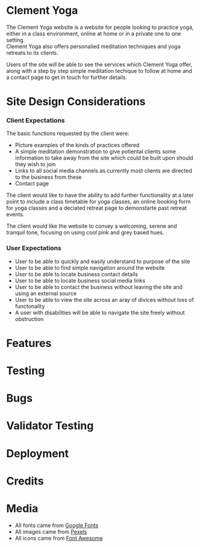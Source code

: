 # Clement Yoga

The Clement Yoga website is a website for people looking to practice yoga, either in a class environment, online at home or in a private one to one setting.  
Clement Yoga also offers personalied meditation techniques and yoga retreats to its clients.

Users of the site will be able to see the services which Clement Yoga offer, along with a step by step simple meditation techique to follow at home and a contact page to get in touch for further details.

# Site Design Considerations
### Client Expectations

The basic functions requested by the client were:
- Picture examples of the kinds of practices offered
- A simple meditation demonstration to give potiental clients some information to take away from the site which could be built upon should they wish to join
- Links to all social media channels as currently most clients are directed to the business from these
- Contact page

The client would like to have the ability to add further functionality at a later point to include a class timetable for yoga classes, an online booking form for yoga classes and a deciated retreat page to demonstarte past retreat events. 

The client would like the website to convey a welcoming, serene and tranquil tone, focusing on using cool pink and grey based hues.
### User Expectations
- User to be able to quickly and easily understand to purpose of the site
- User to be able to find simple navigation around the website
- User to be able to locate business contact details
- User to be able to locate business social media links
- User to be able to contact the business without leaving the site and using an external source
- User to be able to view the site across an aray of divices without loss of functonality
- A user with disabilities will be able to navigate the site freely without obstruction




# Features

# Testing

# Bugs

# Validator Testing

# Deployment

# Credits

# Media
 - All fonts came from [Google Fonts](https://fonts.google.com/) 
 - All images came from [Pexels](https://www.pexels.com/)
 - All icons came from [Font Awesome](https://fontawesome.com/)
